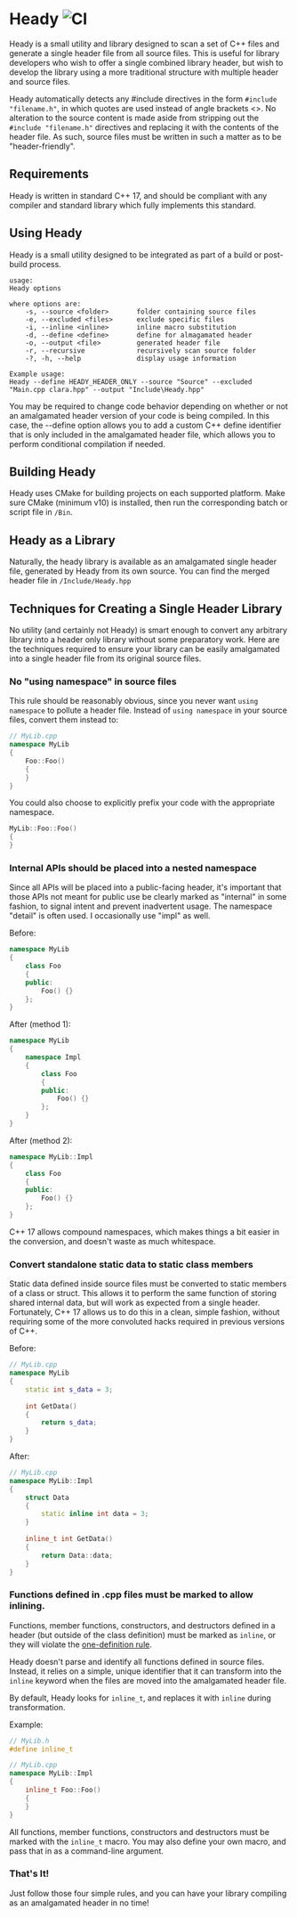 # Heady ![CI](https://github.com/JamesBoer/Heady/workflows/CI/badge.svg)
Heady is a small utility and library designed to scan a set of C++ files and generate a single header file from all source files.  This is useful for library developers who wish to offer a single combined library header, but wish to develop the library using a more traditional structure with multiple header and source files.

Heady automatically detects any #include directives in the form ```#include "filename.h"```, in which quotes are used instead of angle brackets <>.  No alteration to the source content is made aside from stripping out the ```#include "filename.h"``` directives and replacing it with the contents of the header file.  As such, source files must be written in such a matter as to be "header-friendly".

## Requirements
Heady is written in standard C++ 17, and should be compliant with any compiler and standard library which fully implements this standard.

## Using Heady
Heady is a small utility designed to be integrated as part of a build or post-build process.

```
usage:
Heady options

where options are:
    -s, --source <folder>       folder containing source files
    -e, --excluded <files>      exclude specific files
    -i, --inline <inline>       inline macro substitution
	-d, --define <define>       define for almagamated header
    -o, --output <file>         generated header file
    -r, --recursive             recursively scan source folder
    -?, -h, --help              display usage information

Example usage:
Heady --define HEADY_HEADER_ONLY --source "Source" --excluded "Main.cpp clara.hpp" --output "Include\Heady.hpp"
```
You may be required to change code behavior depending on whether or not an amalgamated header version of your code is being compiled.  In this case, the --define option allows you to add a custom C++ define identifier that is only included in the amalgamated header file, which allows you to perform conditional compilation if needed.

## Building Heady
Heady uses CMake for building projects on each supported platform.  Make sure CMake (minimum v10) is installed, then run the corresponding batch or script file in ```/Bin```.

## Heady as a Library
Naturally, the heady library is available as an amalgamated single header file, generated by Heady from its own source.  You can find the merged header file in ```/Include/Heady.hpp```

## Techniques for Creating a Single Header Library
No utility (and certainly not Heady) is smart enough to convert any arbitrary library into a header only library without some preparatory work.  Here are the techniques required to ensure your library can be easily amalgamated into a single header file from its original source files.

### No "using namespace" in source files
This rule should be reasonably obvious, since you never want ```using namespace``` to pollute a header file.  Instead of ```using namespace``` in your source files, convert them instead to:

``` c++
// MyLib.cpp
namespace MyLib
{
    Foo::Foo()
    {
    }
}
```

You could also choose to explicitly prefix your code with the appropriate namespace.

``` c++
MyLib::Foo::Foo()
{
}
```

### Internal APIs should be placed into a nested namespace
Since all APIs will be placed into a public-facing header, it's important that those APIs not meant for public use be clearly marked as "internal" in some fashion, to signal intent and prevent inadvertent usage.  The namespace "detail" is often used.  I occasionally use "impl" as well.

Before:

``` c++
namespace MyLib
{
    class Foo
    {
    public:
        Foo() {}
    };
} 
```

After (method 1):

``` c++
namespace MyLib
{
    namespace Impl
    {
        class Foo
        {
        public:
            Foo() {}
        };
    }
} 
```

After (method 2):

``` c++
namespace MyLib::Impl
{
    class Foo
    {
    public:
        Foo() {}
    };
} 
```

C++ 17 allows compound namespaces, which makes things a bit easier in the conversion, and doesn't waste as much whitespace.

### Convert standalone static data to static class members
Static data defined inside source files must be converted to static members of a class or struct.  This allows it to perform the same function of storing shared internal data, but will work as expected from a single header.  Fortunately, C++ 17 allows us to do this in a clean, simple fashion, without requiring some of the more convoluted hacks required in previous versions of C++.

Before:

``` c++
// MyLib.cpp
namespace MyLib
{
    static int s_data = 3;    
    
    int GetData()
    {
        return s_data;
    }
}
```

After:

``` c++
// MyLib.cpp  
namespace MyLib::Impl
{
    struct Data
    {
        static inline int data = 3;
    }
        
    inline_t int GetData()
    {
        return Data::data;
    }
}
```

### Functions defined in .cpp files must be marked to allow inlining.
Functions, member functions, constructors, and destructors defined in a header (but outside of the class definition) must be marked as ```inline```, or they will violate the [one-definition rule](https://en.wikipedia.org/wiki/One_Definition_Rule).

Heady doesn't parse and identify all functions defined in source files.  Instead, it relies on a simple, unique identifier that it can transform into the ```inline``` keyword when the files are moved into the amalgamated header file.

By default, Heady looks for ```inline_t```, and replaces it with ```inline``` during transformation.

Example:

``` c++
// MyLib.h
#define inline_t

// MyLib.cpp
namespace MyLib::Impl
{
    inline_t Foo::Foo()
    {
    }
}
```    
    
All functions, member functions, constructors and destructors must be marked with the ```inline_t``` macro.  You may also define your own macro, and pass that in as a command-line argument.
   
### That's It!
Just follow those four simple rules, and you can have your library compiling as an amalgamated header in no time!
